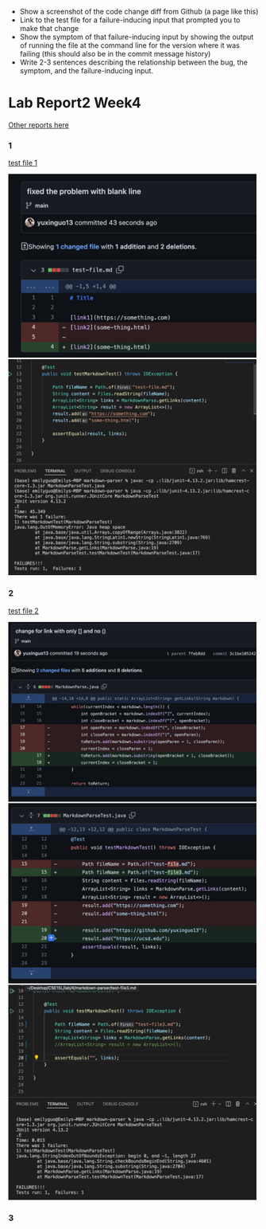 - Show a screenshot of the code change diff from Github (a page like this)
- Link to the test file for a failure-inducing input that prompted you to make that change
- Show the symptom of that failure-inducing input by showing the output of running the file at the command line for the version where it was failing (this should also be in the commit message history)
- Write 2-3 sentences describing the relationship between the bug, the symptom, and the failure-inducing input.

# Lab Report2 Week4
[Other reports here](https://yuxinguo13.github.io/cse15l-lab-reports/)

### 1

[test file 1](https://github.com/yuxinguo13/markdown-parser/blob/main/test-file.md)

<img src = "image_report2/change1.png" alt = "drawing" width = 500/>

<img src = "image_report2/symptom1.png" alt = "drawing" width = 500/>




### 2

[test file 2](https://github.com/yuxinguo13/markdown-parser/blob/main/test-file3.md)

<img src = "image_report2/change2code.png" alt = "drawing" width = 500/>

<img src = "image_report2/change2test.png" alt = "drawing" width = 500/>

<img src = "image_report2/symptom2.png" alt = "drawing" width = 500/>





### 3
